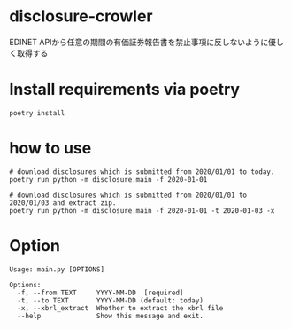 # disclosure-crowler
EDINET APIから任意の期間の有価証券報告書を禁止事項に反しないように優しく取得する


# Install requirements via poetry
```shell
poetry install
```

# how to use
```shell 
# download disclosures which is submitted from 2020/01/01 to today.
poetry run python -m disclosure.main -f 2020-01-01

# download disclosures which is submitted from 2020/01/01 to 2020/01/03 and extract zip.
poetry run python -m disclosure.main -f 2020-01-01 -t 2020-01-03 -x
```

# Option
```shell
Usage: main.py [OPTIONS]

Options:
  -f, --from TEXT     YYYY-MM-DD  [required]
  -t, --to TEXT       YYYY-MM-DD (default: today)
  -x, --xbrl_extract  Whether to extract the xbrl file
  --help              Show this message and exit.
```